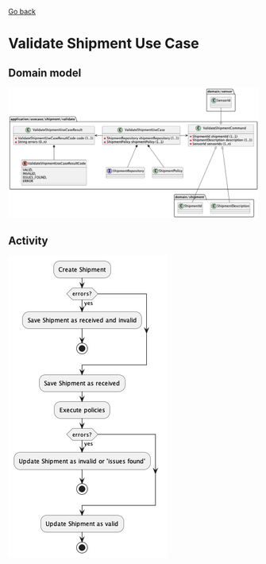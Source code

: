 [Go back](Index.md)

# Validate Shipment Use Case
## Domain model
![Domain model](images/ClassDiagramValidateShipment.png)

## Activity
![Activity](images/ActivityDiagramValidateShipment.png)
